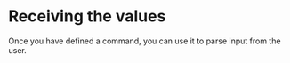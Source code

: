 # Receiving the values

Once you have defined a command, you can use it to parse input from the user.

